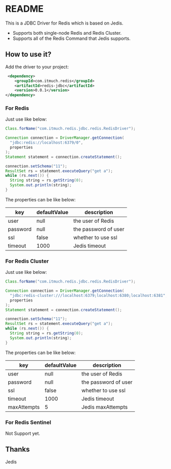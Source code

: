 # README

This is a JDBC Driver for Redis which is based on Jedis.

* Supports both single-node Redis and Redis Cluster.
* Supports all of the Redis Command that Jedis supports.



## How to use it? 

Add the driver to your project:

```xml
 <dependency>
    <groupId>com.itmuch.redis</groupId>
    <artifactId>redis-jdbc</artifactId>
    <version>0.0.1</version>
</dependency>
```



### For Redis

Just use like below:

```java
Class.forName("com.itmuch.redis.jdbc.redis.RedisDriver");

Connection connection = DriverManager.getConnection(
  "jdbc:redis://localhost:6379/0",
  properties
);
Statement statement = connection.createStatement();

connection.setSchema("11");
ResultSet rs = statement.executeQuery("get a");
while (rs.next()) {
  String string = rs.getString(0);
  System.out.println(string);
}
```

The properties can be like below:

| key      | defaultValue | description          |
| -------- | ------------ | -------------------- |
| user     | null         | the user of Redis    |
| password | null         | the password of user |
| ssl      | false        | whether to use ssl   |
| timeout  | 1000         | Jedis timeout        |



### For Redis Cluster

Just use like below:

```java
Class.forName("com.itmuch.redis.jdbc.redis.RedisDriver");

Connection connection = DriverManager.getConnection(
  "jdbc:redis-cluster:///localhost:6379;localhost:6380;localhost:6381",
  properties
);
Statement statement = connection.createStatement();

connection.setSchema("11");
ResultSet rs = statement.executeQuery("get a");
while (rs.next()) {
  String string = rs.getString(0);
  System.out.println(string);
}
```

The properties can be like below:

| key         | defaultValue | description          |
| ----------- | ------------ | -------------------- |
| user        | null         | the user of Redis    |
| password    | null         | the password of user |
| ssl         | false        | whether to use ssl   |
| timeout     | 1000         | Jedis timeout        |
| maxAttempts | 5            | Jedis maxAttempts    |



### For Redis Sentinel

Not Support yet.





## Thanks

Jedis